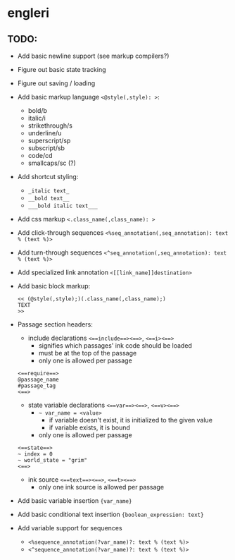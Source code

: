 # engleri

## TODO:
- Add basic newline support (see markup compilers?)

- Figure out basic state tracking
- Figure out saving / loading

- Add basic markup language `<@style(,style): >`:
    - bold/b
    - italic/i
    - strikethrough/s
    - underline/u
    - superscript/sp
    - subscript/sb
    - code/cd
    - smallcaps/sc (?)
- Add shortcut styling:
    - `_italic text_`
    - `__bold text__`
    - `___bold italic text___`
- Add css markup `<.class_name(,class_name): >`
- Add click-through sequences `<%seq_annotation(,seq_annotation): text % (text %)>`
- Add turn-through sequences `<^seq_annotation(,seq_annotation): text % (text %)>`
- Add specialized link annotation `<[[link_name]]destination>`
- Add basic block markup:
    ```
    << (@style(,style);)(.class_name(,class_name);)
    TEXT 
    >>
    ```

- Passage section headers:
    - include declarations `<==include==><==>`, `<==i><==>`
        - signifies which passages' ink code should be loaded
        - must be at the top of the passage
        - only one is allowed per passage
    ```
    <==require==>
    @passage_name
    #passage_tag
    <==>
    ```
    - state variable declarations `<==var==><==>`, `<==v><==>`
        - `~ var_name = <value>`
            - if variable doesn't exist, it is initialized to the given value
            - if variable exists, it is bound
        - only one is allowed per passage
    ```
    <==state==>
    ~ index = 0
    ~ world_state = "grim"
    <==>
    ```
    - ink source `<==text==><==>`, `<==t><==>`
        - only one ink source is allowed per passage

- Add basic variable insertion `{var_name}`
- Add basic conditional text insertion `{boolean_expression: text}`
- Add variable support for sequences
    - `<%sequence_annotation(?var_name)?: text % (text %)>`
    - `<^sequence_annotation(?var_name)?: text % (text %)>`


